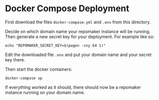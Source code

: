 # Docker Compose Deployment

First download the files `docker-compose.yml` and `.env` from this directory.

Decide on which domain name your repomaker instance will be running.
Then generate a new secret key for your deployment.
For example like so:

    echo "REPOMAKER_SECRET_KEY=$(pwgen -cny 64 1)"

Edit the downloaded file `.env` and put your domain name and your secret key there.

Then start the docker containers:

    docker-compose up

If everything worked as it should,
there should now be a repomaker instance running on your domain name.

